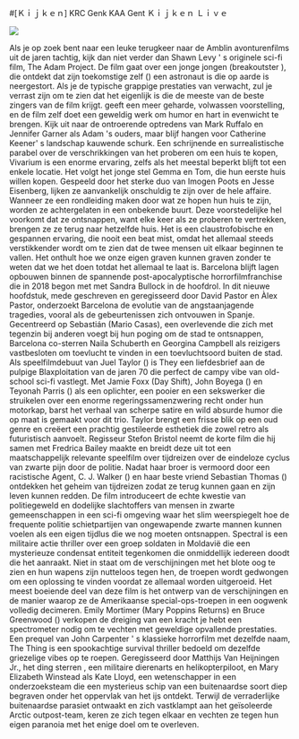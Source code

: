 #[Ｋｉｊｋｅｎ] KRC Genk KAA Gent Ｋｉｊｋｅｎ Ｌｉｖｅ  
  
  
[![](https://i.imgur.com/qSNzIqt.png)](https://movie.rssnews.media/ohupVxAhN.php)  
  
Als je op zoek bent naar een leuke terugkeer naar de Amblin avonturenfilms uit de jaren tachtig, kijk dan niet verder dan Shawn Levy ' s  originele sci-fi film, The Adam Project.
De film gaat over een jonge jongen (breakoutster ), die ontdekt dat zijn toekomstige zelf () een astronaut is die op aarde is neergestort.
Als je de typische grappige prestaties van  verwacht, zul je verrast zijn om te zien dat het eigenlijk  is die de meeste van de beste zingers van de film krijgt.
 geeft een meer geharde, volwassen voorstelling, en de film zelf doet een geweldig werk om humor en hart in evenwicht te brengen.
Kijk uit naar de ontroerende optredens van Mark Ruffalo en Jennifer Garner als Adam 's ouders, maar blijf hangen voor Catherine Keener' s landschap kauwende schurk.
Een schrijnende en surrealistische parabel over de verschrikkingen van het proberen om een huis te kopen, Vivarium is een enorme ervaring, zelfs als het meestal beperkt blijft tot een enkele locatie.
Het volgt het jonge stel Gemma en Tom, die hun eerste huis willen kopen.
Gespeeld door het sterke duo van Imogen Poots en Jesse Eisenberg, lijken ze aanvankelijk onschuldig te zijn over de hele affaire.
Wanneer ze een rondleiding maken door wat ze hopen hun huis te zijn, worden ze achtergelaten in een onbekende buurt.
Deze voorstedelijke hel voorkomt dat ze ontsnappen, want elke keer als ze proberen te vertrekken, brengen ze ze terug naar hetzelfde huis.
Het is een claustrofobische en gespannen ervaring, die nooit een beat mist, omdat het allemaal steeds verstikkender wordt om te zien dat de twee mensen uit elkaar beginnen te vallen.
Het onthult hoe we onze eigen graven kunnen graven zonder te weten dat we het doen totdat het allemaal te laat is.
 Barcelona blijft lagen opbouwen binnen de spannende post-apocalyptische horrorfilmfranchise die in 2018 begon met  met Sandra Bullock in de hoofdrol.
In dit nieuwe hoofdstuk, mede geschreven en geregisseerd door David Pastor en Àlex Pastor, onderzoekt  Barcelona de evolutie van de angstaanjagende tragedies, vooral als de gebeurtenissen zich ontvouwen in Spanje.
Gecentreerd op Sebastián (Mario Casas), een overlevende die zich met tegenzin bij anderen voegt bij hun poging om de stad te ontsnappen,  Barcelona co-sterren Naila Schuberth en Georgina Campbell als reizigers vastbesloten om toevlucht te vinden in een toevluchtsoord buiten de stad.
Als speelfilmdebuut van Juel Taylor () is They  een liefdesbrief aan de pulpige Blaxploitation van de jaren 70 die perfect de campy vibe van old-school sci-fi vastlegt.
Met Jamie Foxx (Day Shift), John Boyega () en Teyonah Parris () als een oplichter, een pooier en een sekswerker die struikelen over een enorme regeringssamenzwering recht onder hun motorkap, barst het verhaal van scherpe satire en wild absurde humor die op maat is gemaakt voor dit trio.
Taylor brengt een frisse blik op een oud genre en creëert een prachtig gestileerde esthetiek die zowel retro als futuristisch aanvoelt.
Regisseur Stefon Bristol neemt de korte film die hij samen met Fredrica Bailey maakte en breidt deze uit tot een maatschappelijk relevante speelfilm over tijdreizen over de eindeloze cyclus van zwarte pijn door de politie.
Nadat haar broer is vermoord door een racistische Agent, C. J.
Walker () en haar beste vriend Sebastian Thomas () ontdekken het geheim van tijdreizen zodat ze terug kunnen gaan en zijn leven kunnen redden.
De film introduceert de echte kwestie van politiegeweld en dodelijke slachtoffers van mensen in zwarte gemeenschappen in een sci-fi omgeving waar het slim weerspiegelt hoe de frequente politie schietpartijen van ongewapende zwarte mannen kunnen voelen als een eigen tijdlus die we nog moeten ontsnappen.
Spectral is een militaire actie thriller over een groep  soldaten in Moldavië die een mysterieuze condensat entiteit tegenkomen die onmiddellijk iedereen doodt die het aanraakt.
Niet in staat om de verschijningen met het blote oog te zien en hun wapens zijn nutteloos tegen hen, de troepen wordt gedwongen om een oplossing te vinden voordat ze allemaal worden uitgeroeid.
Het meest boeiende deel van deze film is het ontwerp van de verschijningen en de manier waarop ze de Amerikaanse special-ops-troepen in een oogwenk volledig decimeren.
Emily Mortimer (Mary Poppins Returns) en Bruce Greenwood () verkopen de dreiging van een kracht je hebt een spectrometer nodig om te vechten met geweldige opvallende prestaties.
Een prequel van John Carpenter ' s klassieke horrorfilm met dezelfde naam, The Thing is een spookachtige survival thriller bedoeld om dezelfde griezelige vibes op te roepen.
Geregisseerd door Matthijs Van Heijningen Jr., het ding sterren , een militaire dierenarts en helikopterpiloot, en Mary Elizabeth Winstead als Kate Lloyd, een wetenschapper in een  onderzoeksteam die een mysterieus schip van een buitenaardse soort diep begraven onder het oppervlak van het ijs ontdekt.
Terwijl de verraderlijke buitenaardse parasiet ontwaakt en zich vastklampt aan het geïsoleerde Arctic outpost-team, keren ze zich tegen elkaar en vechten ze tegen hun eigen paranoia met het enige doel om te overleven.